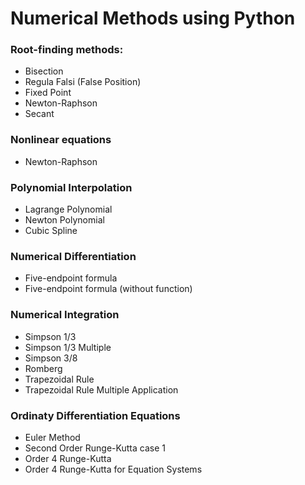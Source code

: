 # Numerical Methods using Python

### Root-finding methods:
- Bisection
- Regula Falsi (False Position)
- Fixed Point
- Newton-Raphson
- Secant

### Nonlinear equations
- Newton-Raphson

### Polynomial Interpolation
- Lagrange Polynomial
- Newton Polynomial
- Cubic Spline

### Numerical Differentiation
- Five-endpoint formula
- Five-endpoint formula (without function)

### Numerical Integration
- Simpson 1/3
- Simpson 1/3 Multiple
- Simpson 3/8
- Romberg
- Trapezoidal Rule
- Trapezoidal Rule Multiple Application

### Ordinaty Differentiation Equations
- Euler Method
- Second Order Runge-Kutta case 1
- Order 4 Runge-Kutta
- Order 4 Runge-Kutta for Equation Systems
